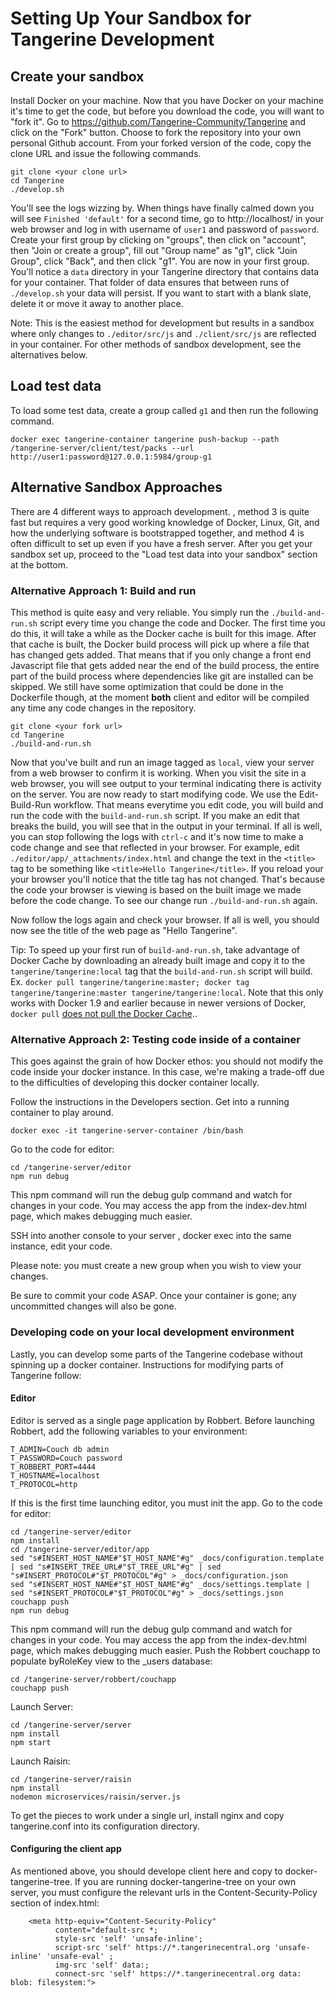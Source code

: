 # Setting Up Your Sandbox for Tangerine Development 

## Create your sandbox
Install Docker on your machine. Now that you have Docker on your machine it's time to get the code, but before you download the code, you will want to "fork it". Go to https://github.com/Tangerine-Community/Tangerine and click on the "Fork" button. Choose to fork the repository into your own personal Github account. From your forked version of the code, copy the clone URL and issue the following commands.

```
git clone <your clone url>
cd Tangerine
./develop.sh
```
You'll see the logs wizzing by. When things have finally calmed down you will see `Finished 'default'` for a second time, go to http://localhost/ in your web browser and log in with username of `user1` and password of `password`. Create your first group by clicking on "groups", then click on "account", then "Join or create a group", fill out "Group name" as "g1", click "Join Group", click "Back", and then click "g1". You are now in your first group. You'll notice a `data` directory in your Tangerine directory that contains data for your container. That folder of data ensures that between runs of `./develop.sh` your data will persist. If you want to start with a blank slate, delete it or move it away to another place. 

Note: This is the easiest method for development but results in a sandbox where only changes to `./editor/src/js` and `./client/src/js` are reflected in your container. For other methods of sandbox development, see the alternatives below.


## Load test data 
To load some test data, create a group called `g1` and then run the following command. 
```
docker exec tangerine-container tangerine push-backup --path /tangerine-server/client/test/packs --url http://user1:password@127.0.0.1:5984/group-g1
```



## Alternative Sandbox Approaches
There are 4 different ways to approach development. , method 3 is quite fast but requires a very good working knowledge of Docker, Linux, Git, and how the underlying software is bootstrapped together, and method 4 is often difficult to set up even if you have a fresh server. After you get your sandbox set up, proceed to the "Load test data into your sandbox" section at the bottom. 



### Alternative Approach 1: Build and run
This method is quite easy and very reliable. You simply run the `./build-and-run.sh` script every time you change the code and Docker. The first time you do this, it will take a while as the Docker cache is built for this image. After that cache is built, the Docker build process will pick up where a file that has changed gets added. That means that if you only change a front end Javascript file that gets added near the end of the build process, the entire part of the build process where dependencies like git are installed can be skipped. We still have some optimization that could be done in the Dockerfile though, at the moment __both__ client and editor will be compiled any time any code changes in the repository. 

```
git clone <your fork url>
cd Tangerine
./build-and-run.sh
```

Now that you've built and run an image tagged as `local`, view your server from a web browser to confirm it is working. When you visit the site in a web browser, you will see output to your terminal indicating there is activity on the server. You are now ready to start modifying code. We use the Edit-Build-Run workflow. That means everytime you edit code, you will build and run the code with the `build-and-run.sh` script. If you make an edit that breaks the build, you will see that in the output in your terminal. If all is well, you can stop following the logs with `ctrl-c` and it's now time to make a code change and see that reflected in your browser. For example, edit `./editor/app/_attachments/index.html` and change the text in the `<title>` tag to be something like `<title>Hello Tangerine</title>`. If you reload your your browser you'll notice that the title tag has not changed. That's because the code your browser is viewing is based on the built image we made before the code change. To see our change run `./build-and-run.sh` again.

Now follow the logs again and check your browser. If all is well, you should now see the title of the web page as "Hello Tangerine".

Tip: To speed up your first run of `build-and-run.sh`, take advantage of Docker Cache by downloading an already built image and copy it to the `tangerine/tangerine:local` tag that the `build-and-run.sh` script will build. Ex. `docker pull tangerine/tangerine:master; docker tag tangerine/tangerine:master tangerine/tangerine:local`. Note that this only works with Docker 1.9 and earlier because in newer versions of Docker, `docker pull` [does not pull the Docker Cache](https://github.com/docker/docker/issues/20316)..  



### Alternative Approach 2: Testing code inside of a container

This goes against the grain of how Docker ethos: you should not modify the code inside your docker instance. In this case,
we're making a trade-off due to the difficulties of developing this docker container locally.

Follow the instructions in the Developers section. Get into a running container to play around.

```
docker exec -it tangerine-server-container /bin/bash
```

Go to the code for editor:

````
cd /tangerine-server/editor
npm run debug

````

This npm command will run the debug gulp command and watch for changes
in your code. You may access the app from the index-dev.html page, which makes debugging much easier.

SSH into another console to your server , docker exec into the same instance, edit your code.

Please note: you must create a new group when you wish to view your changes.

Be sure to commit your code ASAP. Once your container is gone; any uncommitted changes will also be gone.

### Developing code on your local development environment

Lastly, you can develop some parts of the Tangerine codebase without spinning up a docker container. Instructions for modifying parts of Tangerine follow:

#### Editor

Editor is served as a single page application by Robbert. Before launching Robbert, add the following variables to your environment:

    T_ADMIN=Couch db admin
    T_PASSWORD=Couch password
    T_ROBBERT_PORT=4444
    T_HOSTNAME=localhost
    T_PROTOCOL=http

If this is the first time launching editor, you must init the app. Go to the code for editor:

````
cd /tangerine-server/editor
npm install
cd /tangerine-server/editor/app
sed "s#INSERT_HOST_NAME#"$T_HOST_NAME"#g" _docs/configuration.template | sed "s#INSERT_TREE_URL#"$T_TREE_URL"#g" | sed "s#INSERT_PROTOCOL#"$T_PROTOCOL"#g" > _docs/configuration.json
sed "s#INSERT_HOST_NAME#"$T_HOST_NAME"#g" _docs/settings.template | sed "s#INSERT_PROTOCOL#"$T_PROTOCOL"#g" > _docs/settings.json
couchapp push
npm run debug
````

This npm command will run the debug gulp command and watch for changes
in your code. You may access the app from the index-dev.html page, which makes debugging much easier.
Push the Robbert couchapp to populate byRoleKey view to the _users database:

    cd /tangerine-server/robbert/couchapp
    couchapp push

Launch Server:

````
cd /tangerine-server/server
npm install
npm start

````

Launch Raisin:

````
cd /tangerine-server/raisin
npm install
nodemon microservices/raisin/server.js

````

To get the pieces to work under a single url, install nginx and copy tangerine.conf into its configuration directory.

#### Configuring the client app

As mentioned above, you should develope client here and copy to docker-tangerine-tree. If you are running docker-tangerine-tree
on your own server, you must configure the relevant urls in the Content-Security-Policy section of index.html:

````
    <meta http-equiv="Content-Security-Policy"
          content="default-src *;
          style-src 'self' 'unsafe-inline';
          script-src 'self' https://*.tangerinecentral.org 'unsafe-inline' 'unsafe-eval' ;
          img-src 'self' data:;
          connect-src 'self' https://*.tangerinecentral.org data: blob: filesystem:">
````



